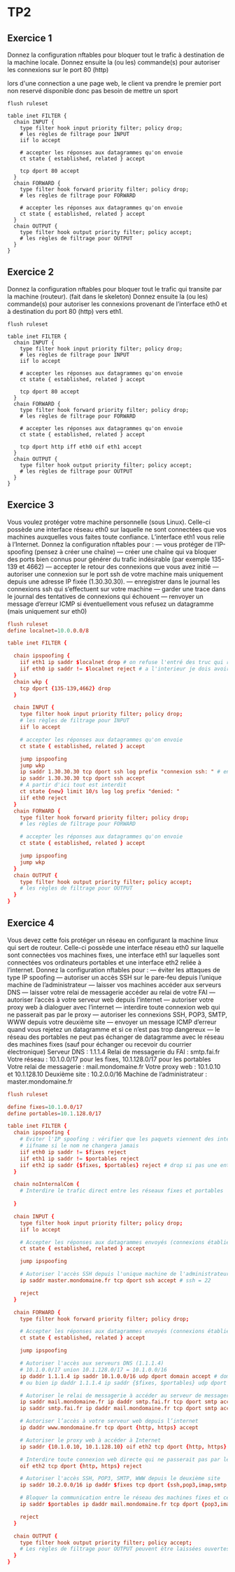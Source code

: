 # TP2

## Exercice 1

Donnez la configuration nftables pour bloquer tout le trafic à destination de la machine locale.
Donnez ensuite la (ou les) commande(s) pour autoriser les connexions sur le port 80 (http)

lors d'une connection a une page web, le client va prendre le premier port non reservé disponible donc pas besoin de mettre un sport

```
flush ruleset

table inet FILTER {
  chain INPUT {
    type filter hook input priority filter; policy drop;
    # les règles de filtrage pour INPUT
    iif lo accept

    # accepter les réponses aux datagrammes qu'on envoie
    ct state { established, related } accept

    tcp dport 80 accept
  }
  chain FORWARD {
    type filter hook forward priority filter; policy drop;
    # les règles de filtrage pour FORWARD

    # accepter les réponses aux datagrammes qu'on envoie
    ct state { established, related } accept
  }
  chain OUTPUT {
    type filter hook output priority filter; policy accept;
    # les règles de filtrage pour OUTPUT
  }
}
```

## Exercice 2

Donnez la configuration nftables pour bloquer tout le trafic qui transite par la machine (routeur). (fait dans le skeleton)
Donnez ensuite la (ou les) commande(s) pour autoriser les connexions provenant de l’interface eth0 et à destination du port 80 (http) vers eth1.

```
flush ruleset

table inet FILTER {
  chain INPUT {
    type filter hook input priority filter; policy drop;
    # les règles de filtrage pour INPUT
    iif lo accept

    # accepter les réponses aux datagrammes qu'on envoie
    ct state { established, related } accept

    tcp dport 80 accept
  }
  chain FORWARD {
    type filter hook forward priority filter; policy drop;
    # les règles de filtrage pour FORWARD

    # accepter les réponses aux datagrammes qu'on envoie
    ct state { established, related } accept

    tcp dport http iff eth0 oif eth1 accept
  }
  chain OUTPUT {
    type filter hook output priority filter; policy accept;
    # les règles de filtrage pour OUTPUT
  }
}
```

## Exercice 3
Vous voulez protéger votre machine personnelle (sous Linux). Celle-ci possède une interface réseau eth0 sur laquelle ne sont connectées que vos machines auxquelles vous faites toute confiance. L’interface eth1 vous relie à l’Internet. Donnez la configuration nftables pour :
— vous protéger de l’IP-spoofing (pensez à créer une chaîne)
— créer une chaîne qui va bloquer des ports bien connus pour générer du trafic indésirable (par exemple
135-139 et 4662)
— accepter le retour des connexions que vous avez initié
— autoriser une connexion sur le port ssh de votre machine mais uniquement depuis une adresse IP fixée
(1.30.30.30).
— enregistrer dans le journal les connexions ssh qui s’effectuent sur votre machine
— garder une trace dans le journal des tentatives de connexions qui échouent
— renvoyer un message d’erreur ICMP si éventuellement vous refusez un datagramme (mais uniquement sur
eth0)

```conf
flush ruleset
define localnet=10.0.0.0/8

table inet FILTER {

  chain ipspoofing {
    iif eth1 ip saddr $localnet drop # on refuse l'entré des truc qui ressemble a mon ip
    iif eth0 ip saddr != $localnet reject # a l'interieur je dois avoir qqc qui ressemble a mon addresse local
  }
  chain wkp {
    tcp dport {135-139,4662} drop
  }

  chain INPUT {
    type filter hook input priority filter; policy drop;
    # les règles de filtrage pour INPUT
    iif lo accept

    # accepter les réponses aux datagrammes qu'on envoie
    ct state { established, related } accept

    jump ipspoofing
    jump wkp
    ip saddr 1.30.30.30 tcp dport ssh log prefix "connexion ssh: " # enlever ip saddr 1.30.30.30 pour voir TOUTE les requettes
    ip saddr 1.30.30.30 tcp dport ssh accept
    # A partir d'ici tout est interdit
    ct state {new} limit 10/s log log prefix "denied: "
    iif eth0 reject
  }
  chain FORWARD {
    type filter hook forward priority filter; policy drop;
    # les règles de filtrage pour FORWARD

    # accepter les réponses aux datagrammes qu'on envoie
    ct state { established, related } accept

    jump ipspoofing
    jump wkp
  }
  chain OUTPUT {
    type filter hook output priority filter; policy accept;
    # les règles de filtrage pour OUTPUT
  }
}
```

## Exercice 4

Vous devez cette fois protéger un réseau en configurant la machine linux qui sert de routeur. Celle-ci
possède une interface réseau eth0 sur laquelle sont connectées vos machines fixes, une interface eth1 sur laquelles
sont connectées vos ordinateurs portables et une interface eth2 reliée à l’internet. Donnez la configuration nftables
pour :
— éviter les attaques de type IP spoofing
— autoriser un accès SSH sur le pare-feu depuis l’unique machine de l’administrateur
— laisser vos machines accéder aux serveurs DNS
— laisser votre relai de messagerie accéder au relai de votre FAI
— autoriser l’accès à votre serveur web depuis l’internet
— autoriser votre proxy web à dialoguer avec l’internet
— interdire toute connexion web qui ne passerait pas par le proxy
— autoriser les connexions SSH, POP3, SMTP, WWW depuis votre deuxième site
— envoyer un message ICMP d’erreur quand vous rejetez un datagramme et si ce n’est pas trop dangereux
— le réseau des portables ne peut pas échanger de datagramme avec le réseau des machines fixes (sauf pour
échanger ou recevoir du courrier électronique)
Serveur DNS : 1.1.1.4
Relai de messagerie du FAI : smtp.fai.fr
Votre réseau : 10.1.0.0/17 pour les fixes, 10.1.128.0/17 pour les portables
Votre relai de messagerie : mail.mondomaine.fr
Votre proxy web : 10.1.0.10 et 10.1.128.10
Deuxième site : 10.2.0.0/16
Machine de l’administrateur : master.mondomaine.fr

```conf
flush ruleset

define fixes=10.1.0.0/17
define portables=10.1.128.0/17

table inet FILTER {
  chain ipspoofing {
    # Eviter l'IP spoofing : vérifier que les paquets viennent des interfaces correctes
    # iifname si le nom ne changera jamais
    iif eth0 ip saddr != $fixes reject
    iif eth1 ip saddr != $portables reject
    iif eth2 ip saddr {$fixes, $portables} reject # drop si pas une entreprise
  }

  chain noInternalCom {
    # Interdire le trafic direct entre les réseaux fixes et portables
    
  }

  chain INPUT {
    type filter hook input priority filter; policy drop;
    iif lo accept

    # Accepter les réponses aux datagrammes envoyés (connexions établies et liées)
    ct state { established, related } accept

    jump ipspoofing

    # Autoriser l'accès SSH depuis l'unique machine de l'administrateur (master.mondomaine.fr)
    ip saddr master.mondomaine.fr tcp dport ssh accept # ssh = 22

    reject
  }

  chain FORWARD {
    type filter hook forward priority filter; policy drop;

    # Accepter les réponses aux datagrammes envoyés (connexions établies et liées)
    ct state { established, related } accept

    jump ipspoofing

    # Autoriser l'accès aux serveurs DNS (1.1.1.4)
    # 10.1.0.0/17 union 10.1.128.0/17 = 10.1.0.0/16
    ip daddr 1.1.1.4 ip saddr 10.1.0.0/16 udp dport domain accept # domaine = 53
    # ou bien ip daddr 1.1.1.4 ip saddr {$fixes, $portables} udp dport domain accept

    # Autoriser le relai de messagerie à accéder au serveur de messagerie du FAI (smtp.fai.fr)
    ip saddr mail.mondomaine.fr ip daddr smtp.fai.fr tcp dport smtp accept # smtp = 25
    ip saddr smtp.fai.fr ip daddr mail.mondomaine.fr tcp dport smtp accept

    # Autoriser l’accès à votre serveur web depuis l’internet
    ip daddr www.mondomaine.fr tcp dport {http, https} accept

    # Autoriser le proxy web à accéder à Internet
    ip saddr {10.1.0.10, 10.1.128.10} oif eth2 tcp dport {http, https} accept

    # Interdire toute connexion web directe qui ne passerait pas par le proxy
    oif eth2 tcp dport {http, https} reject

    # Autoriser l'accès SSH, POP3, SMTP, WWW depuis le deuxième site
    ip saddr 10.2.0.0/16 ip daddr $fixes tcp dport {ssh,pop3,imap,smtp,http,https} accept 

    # Bloquer la communication entre le réseau des machines fixes et celui des portables sauf pour le mail
    ip saddr $portables ip daddr mail.mondomaine.fr tcp dport {pop3,imap,smtp} accept

    reject
  }

  chain OUTPUT {
    type filter hook output priority filter; policy accept;
    # Les règles de filtrage pour OUTPUT peuvent être laissées ouvertes par défaut.
  }
}
```